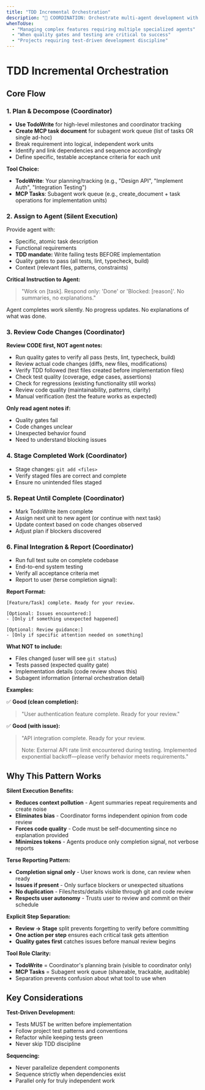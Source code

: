 ```yaml
---
title: "TDD Incremental Orchestration"
description: "🎯 COORDINATION: Orchestrate multi-agent development with TDD, quality gates, and staged integration"
whenToUse:
  - "Managing complex features requiring multiple specialized agents"
  - "When quality gates and testing are critical to success"
  - "Projects requiring test-driven development discipline"
---
```


# TDD Incremental Orchestration

## Core Flow

### 1. Plan & Decompose (Coordinator)
- **Use TodoWrite** for high-level milestones and coordinator tracking
- **Create MCP task document** for subagent work queue (list of tasks OR single ad-hoc)
- Break requirement into logical, independent work units
- Identify and link dependencies and sequence accordingly
- Define specific, testable acceptance criteria for each unit

**Tool Choice:**
- **TodoWrite**: Your planning/tracking (e.g., "Design API", "Implement Auth", "Integration Testing")
- **MCP Tasks**: Subagent work queue (e.g., create_document + task operations for implementation units)

### 2. Assign to Agent (Silent Execution)
Provide agent with:
- Specific, atomic task description
- Functional requirements
- **TDD mandate:** Write failing tests BEFORE implementation
- Quality gates to pass (all tests, lint, typecheck, build)
- Context (relevant files, patterns, constraints)

**Critical Instruction to Agent:**
> "Work on [task]. Respond only: 'Done' or 'Blocked: [reason]'. No summaries, no explanations."

Agent completes work silently. No progress updates. No explanations of what was done.

### 3. Review Code Changes (Coordinator)
**Review CODE first, NOT agent notes:**
- Run quality gates to verify all pass (tests, lint, typecheck, build)
- Review actual code changes (diffs, new files, modifications)
- Verify TDD followed (test files created before implementation files)
- Check test quality (coverage, edge cases, assertions)
- Check for regressions (existing functionality still works)
- Review code quality (maintainability, patterns, clarity)
- Manual verification (test the feature works as expected)

**Only read agent notes if:**
- Quality gates fail
- Code changes unclear
- Unexpected behavior found
- Need to understand blocking issues

### 4. Stage Completed Work (Coordinator)
- Stage changes: `git add <files>`
- Verify staged files are correct and complete
- Ensure no unintended files staged

### 5. Repeat Until Complete (Coordinator)
- Mark TodoWrite item complete
- Assign next unit to new agent (or continue with next task)
- Update context based on code changes observed
- Adjust plan if blockers discovered

### 6. Final Integration & Report (Coordinator)
- Run full test suite on complete codebase
- End-to-end system testing
- Verify all acceptance criteria met
- Report to user (terse completion signal):

**Report Format:**
```
[Feature/Task] complete. Ready for your review.

[Optional: Issues encountered:]
- [Only if something unexpected happened]

[Optional: Review guidance:]
- [Only if specific attention needed on something]
```

**What NOT to include:**
- Files changed (user will see `git status`)
- Tests passed (expected quality gate)
- Implementation details (code review shows this)
- Subagent information (internal orchestration detail)

**Examples:**

✅ **Good (clean completion):**
> "User authentication feature complete. Ready for your review."

✅ **Good (with issue):**
> "API integration complete. Ready for your review.
>
> Note: External API rate limit encountered during testing. Implemented exponential backoff—please verify behavior meets requirements."

## Why This Pattern Works

**Silent Execution Benefits:**
- **Reduces context pollution** - Agent summaries repeat requirements and create noise
- **Eliminates bias** - Coordinator forms independent opinion from code review
- **Forces code quality** - Code must be self-documenting since no explanation provided
- **Minimizes tokens** - Agents produce only completion signal, not verbose reports

**Terse Reporting Pattern:**
- **Completion signal only** - User knows work is done, can review when ready
- **Issues if present** - Only surface blockers or unexpected situations
- **No duplication** - Files/tests/details visible through git and code review
- **Respects user autonomy** - Trusts user to review and commit on their schedule

**Explicit Step Separation:**
- **Review → Stage** split prevents forgetting to verify before committing
- **One action per step** ensures each critical task gets attention
- **Quality gates first** catches issues before manual review begins

**Tool Role Clarity:**
- **TodoWrite** = Coordinator's planning brain (visible to coordinator only)
- **MCP Tasks** = Subagent work queue (shareable, trackable, auditable)
- Separation prevents confusion about what tool to use when

## Key Considerations

**Test-Driven Development:**
- Tests MUST be written before implementation
- Follow project test patterns and conventions
- Refactor while keeping tests green
- Never skip TDD discipline

**Sequencing:**
- Never parallelize dependent components
- Sequence strictly when dependencies exist
- Parallel only for truly independent work
